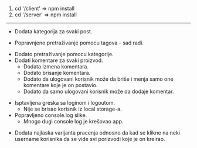 1. cd '/client' => npm install
2. cd '/server' => npm install

----------------------------------------------------------------

- Dodata kategorija za svaki post.
* Popravnjeno pretraživanje pomocu tagova - sad radi.
- Dodato pretraživanje pomocu kategorije. 
- Dodati komentare za svaki proizvod. 
    - Dodata izmena komentara.
    - Dodato brisanje komentara.
    - Dodato da ulogovani korisnik može da briše i menja samo one komentare koje je on postavio.
    - Dodato da samo ulogovani korisnik može da dodaje komentar. 
* Isptavljena greska sa loginom i logoutom.
    - Nije se brisao korisnik iz local storage-a.
* Popravljeno console.log slike. 
    - Mnogo dugi console log je krešovao app.
- Dodata najlaska varijanta pracenja odnosno da kad se klikne na neki username korisnika da se vide svi porizvodi koje je on kreirao.


